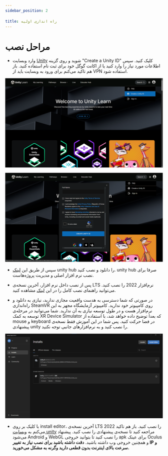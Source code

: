 ```yaml
---
sidebar_position: 2

title: راه اندازی اولیه
---
```


# مراحل نصب

- وارد وبسایت [Unity](https://unity.com) شوید و روی گزینه "Create a Unity ID" کلیک کنید. سپس اطلاعات مورد نیاز را وارد کنید یا از اکانت گوگل خود برای ثبت نام استفاده کنید. باز هم تاکید می‌کنم برای ورود به وبسایت باید از VPN استفاده شود.

![Unity Website](./img/unity-hub-register.png)

![Create Unity ID](./img/unity-hub-register2.png)

- سپس از طریق این [لینک](https://unity.com/download) unity hub را دانلود و نصب کنید. unity hub صرفا برای نصب نرم افزار اصلی و مدیریت پروژه‌هاست.

- پس از نصب داخل نرم افزار، آخرین نسخه‌ی LTS نرم‌افزار 2022 را نصب کنید. می‌توانید راهنمای نصب کامل را در این [لینک](https://learn.unity.com/pathway/vr-development/unit/vr-basics/tutorial/0-1-set-up-unity-and-your-vr-device-1?version=2022.3) مشاهده کنید.

- در صورتی که شما دسترسی به هدست واقعیت مجازی ندارید، نیازی به دانلود و راه‌اندازی SteamVR روی کامپیوتر خود ندارید. کامپیوتر آزمایشگاه مجهز به این نرم‌افزار هست و در طول توسعه نیازی به آن ندارید. شما می‌توانید در مرحله‌ی توسعه به کمک XR Device Simulator که بعدا توضیح داده خواهد شد، با استفاده از mouse و keyboard در فضا حرکت کنید. پس شما در این آموزش فقط نسخه‌ی پیشنهادی unity را نصب کنید و به نرم‌افزار‌های جانبی توجه نکنید.

![Create Unity ID](./img/unity-hub-install.png)

- با کلیک بر روی install editor، آخرین نسخه‌ی LTS 2022 را نصب کنید. باز هم تاکید می‌کنم به [وبسایت unity](https://learn.unity.com/pathway/vr-development/unit/vr-basics/tutorial/0-1-set-up-unity-and-your-vr-device-1?version=2022.3) مراجعه کنید تا نسخه‌ی پیشنهادی را نصب کنید. پیشنهاد می‌شود Android و WebGL را نصب کنید تا بتوانید خروجی apk برای عینک Oculus و همچنین خروجی وب داشته باشید. **دقت داشته باشید برای نصب نیاز به تغییر IP و سرعت بالای اینترنت بدون قطعی دارید وگرنه به مشکل می‌خورید.**
